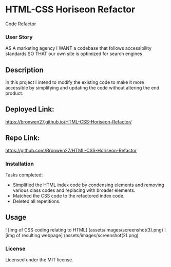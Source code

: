 # HTML-CSS Horiseon Refactor
Code Refactor

### User Story
AS A marketing agency
I WANT a codebase that follows accessibility standards
SO THAT our own site is optimized for search engines


## Description

In this project I intend to modify the existing code to make it more accessible by simplifying and updating the code without altering the end product.

## Deployed Link:

https://bronwen27.github.io/HTML-CSS-Horiseon-Refactor/

## Repo Link:

https://github.com/Bronwen27/HTML-CSS-Horiseon-Refactor

### Installation

Tasks completed:
- Simplified the HTML index code by condensing elements and removing various class codes and replacing with broader elements.
- Matched the CSS code to the refactored index code.
- Deleted all repetitions.

## Usage


! [img of CSS coding relating to HTML] (assets/images/screenshot(3).png)
! [img of resulting webpage] (assets/images/screenshot(2).png)

### License

Licensed under the MIT license.

